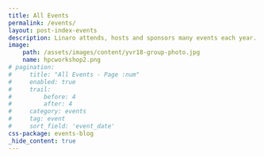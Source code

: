```yaml
---
title: All Events
permalink: /events/
layout: post-index-events
description: Linaro attends, hosts and sponsors many events each year. See the events we are a part of below.
image:
    path: /assets/images/content/yvr18-group-photo.jpg
    name: hpcworkshop2.png
# pagination:
#     title: "All Events - Page :num"
#     enabled: true
#     trail:
#         before: 4
#         after: 4
#     category: events
#     tag: event
#     sort_field: 'event_date'
css-package: events-blog
_hide_content: true
---
```

